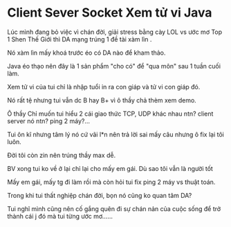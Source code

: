 # Client Sever Socket Xem tử vi Java

Lúc mình đang bỏ việc vì chán đời, giải stress bằng cày LOL vs ước mơ Top 1 Shen Thế Giới thì DA mạng trúng 1 đề tài xàm lìn .

Nó xàm lìn mấy khoá trước éo có DA nào để kham thảo.

Java éo thạo nên đây là 1 sản phẩm "cho có" để "qua môn" sau 1 tuần cuối làm.

Xem tử vi của tui chỉ là nhập tuổi in ra con giáp và tử vi con giáp đó. 

Nó rất tệ nhưng tui vẫn dc B hay B+ vì ô thầy chả thèm xem demo. 

Ô thầy Chỉ muốn tui hiểu 2 cái giao thức TCP, UDP khác nhau ntn? client server nó ntn? ping 2 máy?...

Tui ôn kĩ nhưng tâm lý nó cứ vãi l*n nên trả lời sai mấy câu nhưng ô fix lại tôi luôn. 

Đời tôi còn zin nên trúng thầy max dễ. 

BV xong tui ko về ở lại chỉ lại cho mấy em gái. Dù sao tôi vẫn là người tốt

Mấy em gái, mấy tg đi làm rồi mà còn hỏi tui fix ping 2 máy vs thuật toán. 

Trong khi tui thất nghiệp chán đời, bọn nó cũng ko quan tâm DA? 

Tui nghĩ mình cũng nên cố gắng quên đi sự chán nản của cuộc sống để trở thành cái j đó mà tui từng ước mơ......
